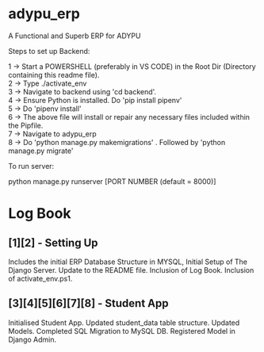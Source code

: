 # adypu_erp
A Functional and Superb ERP for ADYPU

Steps to set up Backend:

1 -> Start a POWERSHELL (preferably in VS CODE) in the Root Dir (Directory containing this readme file).<br>
2 -> Type ./activate_env<br>
3 -> Navigate to backend using 'cd backend'.<br>
4 -> Ensure Python is installed. Do 'pip install pipenv'<br>
5 -> Do 'pipenv install'<br>
6 -> The above file will install or repair any necessary files included within the Pipfile.<br>
7 -> Navigate to adypu_erp<br>
8 -> Do 'python manage.py makemigrations' . Followed by 'python manage.py migrate'<br>

To run server:

python manage.py runserver [PORT NUMBER (default = 8000)]

Log Book
====================================================
## [1][2] - Setting Up

Includes the initial ERP Database Structure in MYSQL, Initial Setup of The Django Server. Update to the README file. Inclusion of Log Book. Inclusion of activate_env.ps1.

## [3][4][5][6][7][8] - Student App

Initialised Student App. Updated student_data table structure. Updated Models. Completed SQL Migration to MySQL DB. Registered Model in Django Admin.